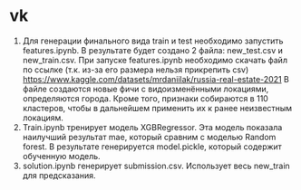 # vk
1) Для генерации финального вида train и test необходимо запустить features.ipynb. В результате будет создано 2 файла: new_test.csv и new_train.csv.
При запуске features.ipynb необходимо скачать файл по ссылке (т.к. из-за его размера нельзя прикрепить csv)
https://www.kaggle.com/datasets/mrdaniilak/russia-real-estate-2021
В файле создаются новые фичи с видоизменёнными локациями, определяются города. Кроме того, признаки собираются в 110 кластеров, чтобы в дальнейшем применить их к ранее неизвестным локациям.
3) Train.ipynb тренирует модель XGBRegressor. Эта модель показала наилучший результат mae, который сравним с моделью Random forest. В результате генерируется model.pickle, который содержит обученную модель.
4) solution.ipynb генерирует submission.csv. Использует весь new_train для предсказания.

